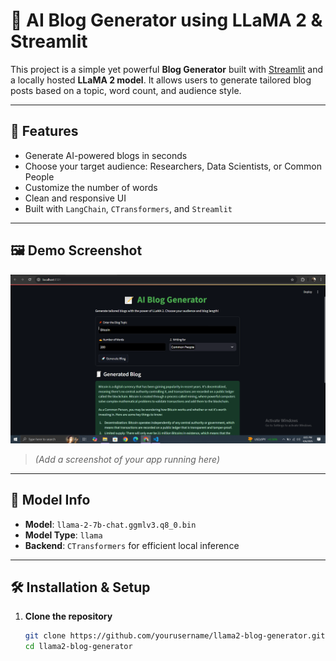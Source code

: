 # 📝 AI Blog Generator using LLaMA 2 & Streamlit

This project is a simple yet powerful **Blog Generator** built with [Streamlit](https://streamlit.io/) and a locally hosted **LLaMA 2 model**. It allows users to generate tailored blog posts based on a topic, word count, and audience style.

---

## 🚀 Features

- Generate AI-powered blogs in seconds
- Choose your target audience: Researchers, Data Scientists, or Common People
- Customize the number of words
- Clean and responsive UI
- Built with `LangChain`, `CTransformers`, and `Streamlit`

---

## 🖼️ Demo Screenshot

![Demo Screenshot](blog_generator.png)

> *(Add a screenshot of your app running here)*

---

## 🧠 Model Info

- **Model**: `llama-2-7b-chat.ggmlv3.q8_0.bin`
- **Model Type**: `llama`
- **Backend**: `CTransformers` for efficient local inference

---

## 🛠️ Installation & Setup

1. **Clone the repository**  
   ```bash
   git clone https://github.com/yourusername/llama2-blog-generator.git
   cd llama2-blog-generator
